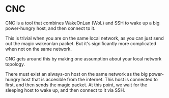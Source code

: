 # CNC

CNC is a tool that combines WakeOnLan (WoL) and SSH to wake up a big power-hungry host, and then connect to it. 

This is trivial when you are on the same local network, as you can just send out the magic wakeonlan packet. 
But it's significantly more complicated when not on the same network. 

CNC gets around this by making one assumption about your local network topology.

There must exist an always-on host on the same network as the big power-hungry host that is accesible from the internet. 
This host is connected to first, and then sends the magic packet. 
At this point, we wait for the sleeping host to wake up, and then connect to it via SSH. 